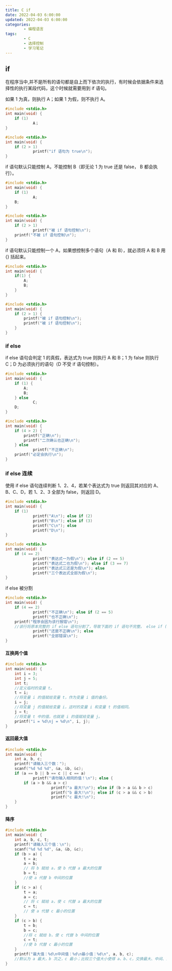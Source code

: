 ```yaml
---
title: C if
date: 2022-04-03 6:00:00
updated: 2022-04-03 6:00:00
categories:
        - 编程语言
tags:
        - C
        - 选择控制
        - 学习笔记
---
```


## if

在程序当中,并不是所有的语句都是自上而下依次的执行，有时候会依据条件来选择性的执行某段代码，这个时候就需要用到 if 语句。

如果 1 为真，则执行 A；如果 1 为假，则不执行 A。

```c
#include <stdio.h>
int main(void) {
	if (1)
	        A；
}
```

```c
#include <stdio.h>
int main(void) {
	if (2 > 1)
	        printf("if 语句为 true\n");
}
```

if 语句默认只能控制 A，不能控制 B（即无论 1 为 true 还是 false， B 都会执行）。

```c
#include <stdio.h>
int main(void) {
	if (1)
	        A;
	B;
}
```

```c
#include <stdio.h>
int main(void) {
	if (2 > 1)
	        printf("被 if 语句控制\n");
	printf("不被 if 语句控制\n");
}
```

if 语句默认只能控制一个 A，如果想控制多个语句（A 和 B），就必须将 A 和 B 用 {} 括起来。

```c
#include <stdio.h>
int main(void) {
	if(1) {
		A;
		B;
	}
}
```

```c
#include <stdio.h>
int main(void) {
	if (2 > 1) {
		printf("被 if 语句控制\n");
		printf("被 if 语句控制\n");
	}
}
```

### if else

if else 语句会判定 1 的真假，表达式为 true 则执行 A 和 B；1 为 false 则执行 C；D 为必须执行的语句（D 不受 if 语句控制）。

```c
#include <stdio.h>
int main(void) {
	if (1) {
		A;
		B;
	} else
	        C;
	D;
}
```

```c
#include <stdio.h>
int main(void) {
	if (4 > 2) {
		printf("正确\n");
		printf("二次确认也正确\n");
	} else
	        printf("不正确\n");
	printf("必定会执行\n");
}
```

### if else 连续

使用 if else 语句连续判断 1、2、4，若某个表达式为 true 则返回其对应的 A、B、C、D，若 1、2、3 全部为 false，则返回 D。

```c
#include <stdio.h>
int main(void) {
	if (1)
	        printf("A\n"); else if (2)
	        printf("B\n"); else if (3)
	        printf("C\n"); else
	        printf("D\n");
}
```

```c
#include <stdio.h>
int main(void) {
	if (4 == 2)
	        printf("表达式一为假\n"); else if (2 == 5)
	        printf("表达式二也为假\n"); else if (3 == 7)
	        printf("表达式三还是为假\n"); else
	        printf("三个表达式全部为假\n");
}
```

if else 被分割

```c
#include <stdio.h>
int main(void) {
	if (4 == 2)
	        printf("不正确\n"); else if (2 == 5)
	        printf("也不正确\n");
	printf("程序会因为该行报错\n");
	//该行将原本完整的 if else 语句分割了，导致下面的 if 语句不完整。 else if (3 == 7)
	        printf("还是不正确\n"); else
	        printf("全部错误\n");
}
```

#### 互换两个值

```c
#include <stdio.h>
int main(void) {
	int i = 3;
	int j = 5;
	int t;
	//定义临时的变量 t。
	t = i;
	//将变量 i 的值赋给变量 t，作为变量 i 值的备份。
	i = j;
	//将变量 j 的值赋给变量 i，这时的变量 i 和变量 t 的值相同。
	j = t;
	//将变量 t 中的值，也就是 i 的值赋给变量 j。
	printf("i = %d\nj = %d\n", i, j);
}
```

#### 返回最大值

```c
#include <stdio.h>
int main(void) {
	int a, b, c;
	printf("请输入三个数：");
	scanf("%d %d %d", &a, &b, &c);
	if (a == b || b == c || c == a)
	        printf("请勿输入相同的值！\n"); else {
		if (a > b && a > c)
		            printf("a 最大!\n"); else if (b > a && b > c)
		            printf("b 最大!\n"); else if (c > a && c > b)
		            printf("c 最大!\n");
	}
}
```

#### 降序

```c
#include <stdio.h>
int main(void) {
	int a, b, c, t;
	printf("请输入三个值：\n");
	scanf("%d %d %d", &a, &b, &c);
	if (b > a) {
		t = a;
		a = b;
		// 将 b 赋给 a，使 b 代替 a 最大的位置
		b = t;
		//使 a 代替 b 中间的位置
	}
	if (c > a) {
		t = a;
		a = c;
		// 将 c 赋给 a，使 c 代替 a 最大的位置
		c = t;
		// 使 a 代替 c 最小的位置
	}
	if (c > b) {
		t = b;
		b = c;
		//将 c 赋给 b，使 c 代替 b 中间的位置
		c = t;
		//使 b 代替 c 最小的位置
	}
	printf("最大值：%d\n中间值：%d\n最小值：%d\n", a, b, c);
	//默认为 a 最大，b 次之，c 最小；比较三个值大小使得 a、b、c，交换最大、中间、最小的位置。
}
```
